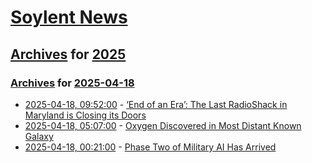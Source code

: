 # [Soylent News](../../../README.md)

## [Archives](../../index.md) for [2025](../index.md)

### [Archives](../../index.md) for [2025-04-18](index.md)

* [2025-04-18, 09:52:00](https://soylentnews.org/article.pl?sid=25/04/16/1857229&from=rss) - [‘End of an Era’: The Last RadioShack in Maryland is Closing its Doors](https://soylentnews.org/article.pl?sid=25/04/16/1857229&from=rss)
* [2025-04-18, 05:07:00](https://soylentnews.org/article.pl?sid=25/04/16/1849251&from=rss) - [Oxygen Discovered in Most Distant Known Galaxy](https://soylentnews.org/article.pl?sid=25/04/16/1849251&from=rss)
* [2025-04-18, 00:21:00](https://soylentnews.org/article.pl?sid=25/04/16/1843228&from=rss) - [Phase Two of Military AI Has Arrived](https://soylentnews.org/article.pl?sid=25/04/16/1843228&from=rss)
